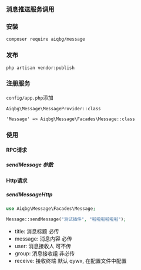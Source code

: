 ### 消息推送服务调用
### 安装
```$xslt
composer require aiqbg/message
```

### 发布
```$xslt
php artisan vendor:publish
```

### 注册服务
`config/app.php`添加
```$xslt
Aiqbg\Message\MessageProvider::class
```
```$xslt
'Message' => Aiqbg\Message\Facades\Message::class
```

### 使用
#### RPC请求

##### sendMessage 参数

#### Http请求
##### sendMessageHttp
```php
use Aiqbg\Message\Facades\Message;

Message::sendMessage("测试插件", "啦啦啦啦啦啦");
```
- title: 消息标题 必传
- message: 消息内容 必传
- user: 消息接收人 可不传
- group: 消息接收组 非必传
- receive: 接收终端 默认 qywx, 在配置文件中配置
